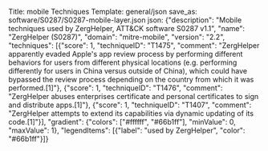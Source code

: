 Title: mobile Techniques
Template: general/json
save_as: software/S0287/S0287-mobile-layer.json
json: {"description": "Mobile techniques used by ZergHelper, ATT&CK software S0287 v1.1", "name": "ZergHelper (S0287)", "domain": "mitre-mobile", "version": "2.2", "techniques": [{"score": 1, "techniqueID": "T1475", "comment": "ZergHelper apparently evaded Apple's app review process by performing different behaviors for users from different physical locations (e.g. performing differently for users in China versus outside of China), which could have bypassed the review process depending on the country from which it was performed.[1]"}, {"score": 1, "techniqueID": "T1476", "comment": "ZergHelper abuses enterprises certificate and personal certificates to sign and distribute apps.[1]"}, {"score": 1, "techniqueID": "T1407", "comment": "ZergHelper attempts to extend its capabilities via dynamic updating of its code.[1]"}], "gradient": {"colors": ["#ffffff", "#66b1ff"], "minValue": 0, "maxValue": 1}, "legendItems": [{"label": "used by ZergHelper", "color": "#66b1ff"}]}